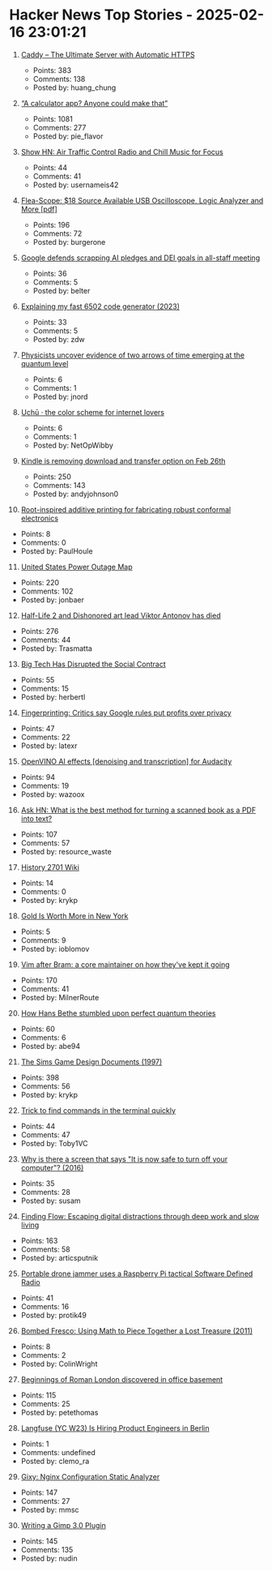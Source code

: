 # Hacker News Top Stories - 2025-02-16 23:01:21

1. [Caddy – The Ultimate Server with Automatic HTTPS](https://caddyserver.com/)
   - Points: 383
   - Comments: 138
   - Posted by: huang_chung

2. [“A calculator app? Anyone could make that”](https://chadnauseam.com/coding/random/calculator-app)
   - Points: 1081
   - Comments: 277
   - Posted by: pie_flavor

3. [Show HN: Air Traffic Control Radio and Chill Music for Focus](https://www.chillyatc.com/)
   - Points: 44
   - Comments: 41
   - Posted by: usernameis42

4. [Flea-Scope: $18 Source Available USB Oscilloscope, Logic Analyzer and More [pdf]](https://rtestardi.github.io/usbte/flea-scope.pdf)
   - Points: 196
   - Comments: 72
   - Posted by: burgerone

5. [Google defends scrapping AI pledges and DEI goals in all-staff meeting](https://www.theguardian.com/us-news/2025/feb/12/google-all-staff-meeting-ai-dei)
   - Points: 36
   - Comments: 5
   - Posted by: belter

6. [Explaining my fast 6502 code generator (2023)](https://pubby.games/codegen.html)
   - Points: 33
   - Comments: 5
   - Posted by: zdw

7. [Physicists uncover evidence of two arrows of time emerging at the quantum level](https://www.surrey.ac.uk/news/physicists-uncover-evidence-two-arrows-time-emerging-quantum-realm)
   - Points: 6
   - Comments: 1
   - Posted by: jnord

8. [Uchū · the color scheme for internet lovers](https://uchu.style)
   - Points: 6
   - Comments: 1
   - Posted by: NetOpWibby

9. [Kindle is removing download and transfer option on Feb 26th](https://old.reddit.com/r/kindle/comments/1inr9uy/fyi_amazon_is_removing_download_transfer_option/)
   - Points: 250
   - Comments: 143
   - Posted by: andyjohnson0

10. [Root-inspired additive printing for fabricating robust conformal electronics](https://www.nature.com/articles/s41378-024-00840-z)
   - Points: 8
   - Comments: 0
   - Posted by: PaulHoule

11. [United States Power Outage Map](https://poweroutage.us/)
   - Points: 220
   - Comments: 102
   - Posted by: jonbaer

12. [Half-Life 2 and Dishonored art lead Viktor Antonov has died](https://www.eurogamer.net/half-life-2-and-dishonored-art-lead-viktor-antonov-dies-aged-just-52)
   - Points: 276
   - Comments: 44
   - Posted by: Trasmatta

13. [Big Tech Has Disrupted the Social Contract](https://basedfob.substack.com/p/big-tech-has-disrupted-the-social)
   - Points: 55
   - Comments: 15
   - Posted by: herbertl

14. [Fingerprinting: Critics say Google rules put profits over privacy](https://www.bbc.com/news/articles/cm21g0052dno)
   - Points: 47
   - Comments: 22
   - Posted by: latexr

15. [OpenVINO AI effects [denoising and transcription] for Audacity](https://www.audacityteam.org/blog/openvino-ai-effects/)
   - Points: 94
   - Comments: 19
   - Posted by: wazoox

16. [Ask HN: What is the best method for turning a scanned book as a PDF into text?](undefined)
   - Points: 107
   - Comments: 57
   - Posted by: resource_waste

17. [History 2701 Wiki](https://history2701.fandom.com/wiki/History_2701_Wiki)
   - Points: 14
   - Comments: 0
   - Posted by: krykp

18. [Gold Is Worth More in New York](https://www.bloomberg.com/opinion/articles/2025-02-13/gold-is-worth-more-in-new-york)
   - Points: 5
   - Comments: 9
   - Posted by: ioblomov

19. [Vim after Bram: a core maintainer on how they've kept it going](https://thenewstack.io/vim-after-bram-a-core-maintainer-on-how-theyve-kept-it-going/)
   - Points: 170
   - Comments: 41
   - Posted by: MilnerRoute

20. [How Hans Bethe stumbled upon perfect quantum theories](https://www.quantamagazine.org/how-hans-bethe-stumbled-upon-perfect-quantum-theories-20250212/)
   - Points: 60
   - Comments: 6
   - Posted by: abe94

21. [The Sims Game Design Documents (1997)](https://donhopkins.com/home/TheSimsDesignDocuments/)
   - Points: 398
   - Comments: 56
   - Posted by: krykp

22. [Trick to find commands in the terminal quickly](https://github.com/madprops/blog/blob/main/docs/cmd_icons.md)
   - Points: 44
   - Comments: 47
   - Posted by: Toby1VC

23. [Why is there a screen that says "It is now safe to turn off your computer"? (2016)](https://devblogs.microsoft.com/oldnewthing/20160419-00/?p=93315)
   - Points: 35
   - Comments: 28
   - Posted by: susam

24. [Finding Flow: Escaping digital distractions through deep work and slow living](https://www.ssp.sh/blog/finding-flow/)
   - Points: 163
   - Comments: 58
   - Posted by: articsputnik

25. [Portable drone jammer uses a Raspberry Pi tactical Software Defined Radio](https://www.tomshardware.com/raspberry-pi/portable-raspberry-pi-tactical-software-defines-radio-doubles-as-a-drone-jammer)
   - Points: 41
   - Comments: 16
   - Posted by: protik49

26. [Bombed Fresco: Using Math to Piece Together a Lost Treasure (2011)](https://www.spiegel.de/international/zeitgeist/bombed-fresco-using-math-to-piece-together-a-lost-treasure-a-792781.html)
   - Points: 8
   - Comments: 2
   - Posted by: ColinWright

27. [Beginnings of Roman London discovered in office basement](https://www.bbc.com/news/articles/cx2jdnv0ywyo)
   - Points: 115
   - Comments: 25
   - Posted by: petethomas

28. [Langfuse (YC W23) Is Hiring Product Engineers in Berlin](https://langfuse.com/careers)
   - Points: 1
   - Comments: undefined
   - Posted by: clemo_ra

29. [Gixy: Nginx Configuration Static Analyzer](https://github.com/dvershinin/gixy)
   - Points: 147
   - Comments: 27
   - Posted by: mmsc

30. [Writing a Gimp 3.0 Plugin](https://schoenitzer.de/blog/2025/Gimp%203.0%20Plugin%20Ressources.html)
   - Points: 145
   - Comments: 135
   - Posted by: nudin

